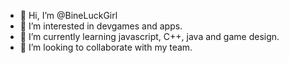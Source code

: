 - 👋 Hi, I’m @BineLuckGirl
- 👀 I’m interested in devgames and apps.
- 🌱 I’m currently learning javascript, C++, java and game design.
- 💞️ I’m looking to collaborate with my team.

<!---
BineLuckGirl/BineLuckGirl is a ✨ special ✨ repository because its `README.md` (this file) appears on your GitHub profile.
You can click the Preview link to take a look at your changes.
--->

